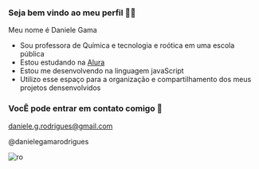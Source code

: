 ### Seja bem vindo ao meu perfil 👋💙

Meu nome é Daniele Gama

- Sou professora de Química e tecnologia e roótica em uma escola pública
- Estou estudando na [Alura](www.alura.com.br)
- Estou me desenvolvendo na linguagem javaScript
- Utilizo esse espaço para a organização e compartilhamento dos meus projetos densenvolvidos

### VocÊ pode entrar em contato comigo 📧

daniele.g.rodrigues@gmail.com

@danielegamarodrigues

![ro](https://media1.tenor.com/m/ebTWNO6KmNYAAAAC/picapau-puchapenas.gif)
